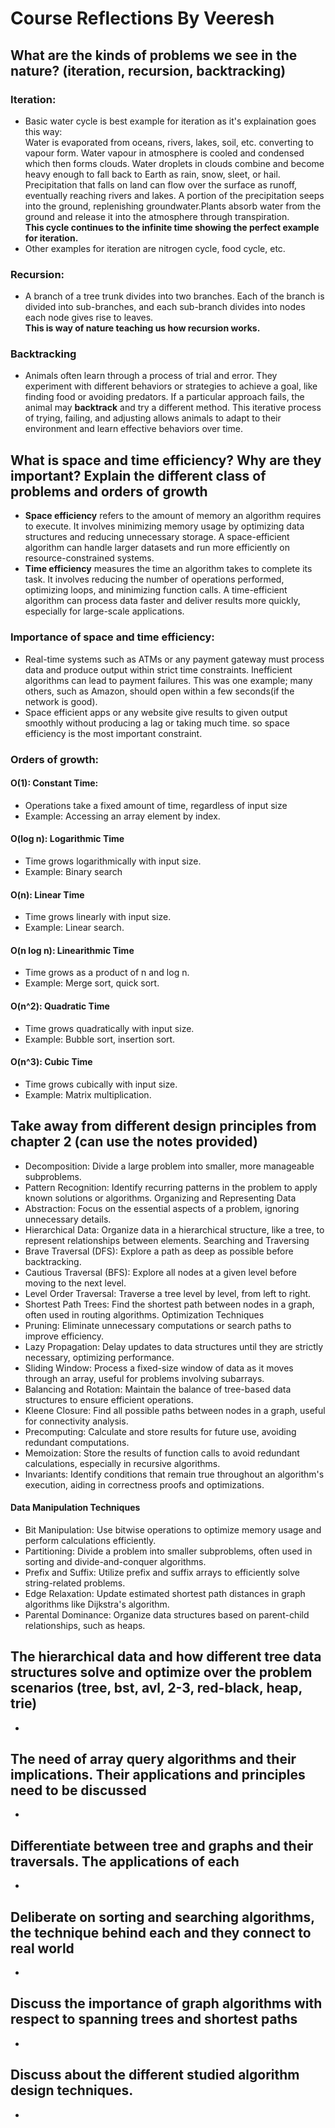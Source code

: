 # Course Reflections By Veeresh

## What are the kinds of problems we see in the nature? (iteration, recursion, backtracking) 

### Iteration:
- Basic water cycle is best example for iteration as it's explaination goes this way:<br>Water is evaporated from oceans, rivers, lakes, soil, etc. converting to vapour form. Water vapour in atmosphere is cooled and condensed which then forms clouds. Water droplets in clouds combine and become heavy enough to fall back to Earth as rain, snow, sleet, or hail. Precipitation that falls on land can flow over the surface as runoff, eventually reaching rivers and lakes. A portion of the precipitation seeps into the ground, replenishing groundwater.Plants absorb water from the ground and release it into the atmosphere through transpiration.<br><b>This cycle continues to the infinite time showing the perfect example for iteration.</b>
- Other examples for iteration are nitrogen cycle, food cycle, etc.

### Recursion:
- A branch of a tree trunk divides into two branches. Each of the branch is divided into sub-branches, and each sub-branch divides into nodes each node gives rise to leaves. <br><b>This is way of nature teaching us how recursion works.</b>

### Backtracking
- Animals often learn through a process of trial and error. They experiment with different behaviors or strategies to achieve a goal, like finding food or avoiding predators. If a particular approach fails, the animal may <b>backtrack</b> and try a different method. This iterative process of trying, failing, and adjusting allows animals to adapt to their environment and learn effective behaviors over time.

## What is space and time efficiency? Why are they important? Explain the different class of problems and orders of growth 
- <b>Space efficiency</b> refers to the amount of memory an algorithm requires to execute. It involves minimizing memory usage by optimizing data structures and reducing unnecessary storage. A space-efficient algorithm can handle larger datasets and run more efficiently on resource-constrained systems.
- <b>Time efficiency</b> measures the time an algorithm takes to complete its task. It involves reducing the number of operations performed, optimizing loops, and minimizing function calls. A time-efficient algorithm can process data faster and deliver results more quickly, especially for large-scale applications.
### Importance of space and time efficiency:
- Real-time systems such as ATMs or any payment gateway must process data and produce output within strict time constraints. Inefficient algorithms can lead to payment failures. This was one example; many others, such as Amazon, should open within a few seconds(if the network is good).
- Space efficient apps or any website give results to given output smoothly without producing a lag or taking much time. so space efficiency is the most important constraint.

### Orders of growth:
#### O(1): Constant Time: 
- Operations take a fixed amount of time, regardless of input size
- Example: Accessing an array element by index.

#### O(log n): Logarithmic Time 
- Time grows logarithmically with input size.   
- Example: Binary search

#### O(n): Linear Time
- Time grows linearly with input size.
- Example: Linear search.

#### O(n log n): Linearithmic Time
- Time grows as a product of n and log n.   
- Example: Merge sort, quick sort.

#### O(n^2): Quadratic Time
- Time grows quadratically with input size.
- Example: Bubble sort, insertion sort.

#### O(n^3): Cubic Time
- Time grows cubically with input size.
- Example: Matrix multiplication.


## Take away from different design principles from chapter 2 (can use the notes provided) 
- Decomposition: Divide a large problem into smaller, more manageable subproblems.
- Pattern Recognition: Identify recurring patterns in the problem to apply known solutions or algorithms.
Organizing and Representing Data
- Abstraction: Focus on the essential aspects of a problem, ignoring unnecessary details.
- Hierarchical Data: Organize data in a hierarchical structure, like a tree, to represent relationships between elements.
Searching and Traversing
- Brave Traversal (DFS): Explore a path as deep as possible before backtracking.
- Cautious Traversal (BFS): Explore all nodes at a given level before moving to the next level.
- Level Order Traversal: Traverse a tree level by level, from left to right.
- Shortest Path Trees: Find the shortest path between nodes in a graph, often used in routing algorithms.
Optimization Techniques
- Pruning: Eliminate unnecessary computations or search paths to improve efficiency.
- Lazy Propagation: Delay updates to data structures until they are strictly necessary, optimizing performance.
- Sliding Window: Process a fixed-size window of data as it moves through an array, useful for problems involving subarrays.
- Balancing and Rotation: Maintain the balance of tree-based data structures to ensure efficient operations.
- Kleene Closure: Find all possible paths between nodes in a graph, useful for connectivity analysis.
- Precomputing: Calculate and store results for future use, avoiding redundant computations.
- Memoization: Store the results of function calls to avoid redundant calculations, especially in recursive algorithms.
- Invariants: Identify conditions that remain true throughout an algorithm's execution, aiding in correctness proofs and optimizations.
#### Data Manipulation Techniques
- Bit Manipulation: Use bitwise operations to optimize memory usage and perform calculations efficiently.
- Partitioning: Divide a problem into smaller subproblems, often used in sorting and divide-and-conquer algorithms.
- Prefix and Suffix: Utilize prefix and suffix arrays to efficiently solve string-related problems.
- Edge Relaxation: Update estimated shortest path distances in graph algorithms like Dijkstra's algorithm.
- Parental Dominance: Organize data structures based on parent-child relationships, such as heaps.
## The hierarchical data and how different tree data structures solve and optimize over the problem scenarios (tree, bst, avl, 2-3, red-black, heap, trie)
-

## The need of array query algorithms and their implications. Their applications and principles need to be discussed 
-

## Differentiate between tree and graphs and their traversals. The applications of each
-

## Deliberate on sorting and searching algorithms, the technique behind each and they connect to real world
-

## Discuss the importance of graph algorithms with respect to spanning trees and shortest paths
-

## Discuss about the different studied algorithm design techniques.
-
